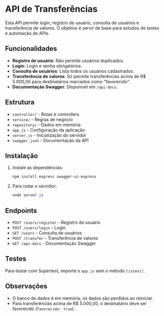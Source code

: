 # API de Transferências

Esta API permite login, registro de usuário, consulta de usuários e transferência de valores. O objetivo é servir de base para estudos de testes e automação de APIs.

## Funcionalidades
- **Registro de usuário**: Não permite usuários duplicados.
- **Login**: Login e senha obrigatórios.
- **Consulta de usuários**: Lista todos os usuários cadastrados.
- **Transferência de valores**: Só permite transferências acima de R$ 5.000,00 para destinatários marcados como "favorecido".
- **Documentação Swagger**: Disponível em `/api-docs`.

## Estrutura
- `controller/` - Rotas e controllers
- `service/` - Regras de negócio
- `repository/` - Dados em memória
- `app.js` - Configuração da aplicação
- `server.js` - Inicialização do servidor
- `swagger.json` - Documentação da API

## Instalação
1. Instale as dependências:
   ```powershell
   npm install express swagger-ui-express
   ```
2. Para rodar o servidor:
   ```powershell
   node server.js
   ```

## Endpoints
- `POST /users/register` - Registro de usuário
- `POST /users/login` - Login
- `GET /users` - Consulta de usuários
- `POST /transfer` - Transferência de valores
- `GET /api-docs` - Documentação Swagger

## Testes
Para testar com Supertest, importe o `app.js` sem o método `listen()`.

## Observações
- O banco de dados é em memória, os dados são perdidos ao reiniciar.
- Para transferências acima de R$ 5.000,00, o destinatário deve ser favorecido (`favorecido: true`).
